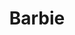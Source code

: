 ---
title: "Barbie"
year: 2023
rating: 3
stars: "★★★"
rewatched: false
permalink: "barbie"
watched_on: 2023-07-31
---